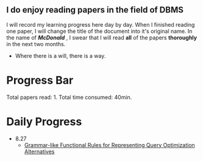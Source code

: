 I do enjoy reading papers in the field of DBMS
---
I will record my learning progress here day by day. When I finished reading one paper, I will change the title of the document into it's original name.
In the name of ***McDonald*** , I swear that I will read **all** of the papers **thoroughly** in the next two months.
- Where there is a will, there is a way.
# Progress Bar
Total papers read: 1.
Total time consumed: 40min.
# Daily Progress
- 8.27
    - [Grammar-like Functional Rules for Representing Query Optimization Alternatives](https://15721.courses.cs.cmu.edu/spring2017/papers/14-optimizer1/p18-lohman.pdf)
